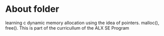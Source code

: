 # About folder 

learning c dynamic memory allocation using the idea of pointers. malloc(), free(). This is part of the curricullum of the ALX SE Program
